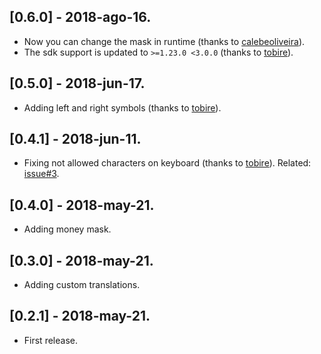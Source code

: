 ## [0.6.0] - 2018-ago-16.

-   Now you can change the mask in runtime (thanks to [calebeoliveira](https://github.com/calebeoliveira)).
-   The sdk support is updated to `>=1.23.0 <3.0.0` (thanks to [tobire](https://github.com/tobire)).

## [0.5.0] - 2018-jun-17.

-   Adding left and right symbols (thanks to [tobire](https://github.com/tobire)).

## [0.4.1] - 2018-jun-11.

-   Fixing not allowed characters on keyboard (thanks to [tobire](https://github.com/tobire)). Related: [issue#3](https://github.com/benhurott/flutter-masked-text/issues/3).

## [0.4.0] - 2018-may-21.

-   Adding money mask.

## [0.3.0] - 2018-may-21.

-   Adding custom translations.

## [0.2.1] - 2018-may-21.

-   First release.
